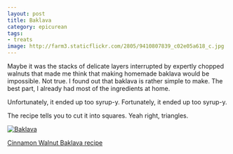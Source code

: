 ```yaml
---
layout: post
title: Baklava
category: epicurean
tags: 
- treats
image: http://farm3.staticflickr.com/2805/9410807839_c02e05a618_c.jpg
---
```


Maybe it was the stacks of delicate layers interrupted by expertly chopped walnuts that made me think that making homemade baklava would be impossible. Not true. I found out that baklava is rather simple to make. The best part, I already had most of the ingredients at home.

Unfortunately, it ended up too syrup-y. Fortunately, it ended up too syrup-y.

The recipe tells you to cut it into squares. Yeah right, triangles.

<div class="photos">
<a href="http://www.flickr.com/photos/91218249@N05/9410807839/" title="Baklava by katydecorah, on Flickr">
<img src="http://farm3.staticflickr.com/2805/9410807839_c02e05a618_c.jpg" alt="Baklava" class="pop-out"></a>
</div>

[Cinnamon Walnut Baklava recipe](http://www.marthastewart.com/313616/cinnamon-walnut-baklava)